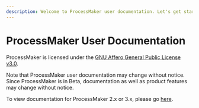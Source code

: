 ```yaml
---
description: Welcome to ProcessMaker user documentation. Let's get started.
---
```


# ProcessMaker User Documentation

ProcessMaker is licensed under the [GNU Affero General Public License v3.0](https://github.com/ProcessMaker/spark/blob/develop/LICENSE.txt).

Note that ProcessMaker user documentation may change without notice. Since ProcessMaker is in Beta, documentation as well as product features may change without notice.

To view documentation for ProcessMaker 2.x or 3.x, please go [here](https://wiki.processmaker.com/).

